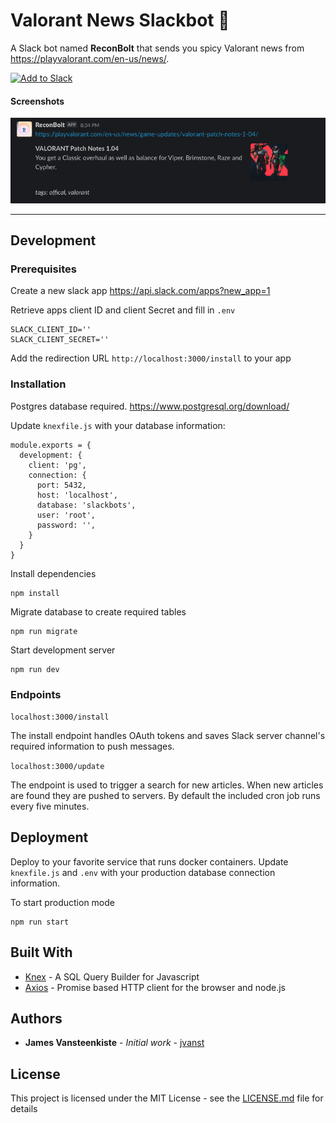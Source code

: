 # Valorant News Slackbot :robot:

A Slack bot named **ReconBolt** that sends you spicy Valorant news from https://playvalorant.com/en-us/news/.

[![Add to Slack](https://platform.slack-edge.com/img/add_to_slack.png)](https://slack.com/oauth/v2/authorize?client_id=1228929719924.1258741992420&scope=incoming-webhook&user_scope=)


#### Screenshots

![](https://github.com/radiantsgg/valorant-news-slackbot/blob/master/assets/sample-post.png?raw=true)

---

## Development

### Prerequisites

Create a new slack app https://api.slack.com/apps?new_app=1

Retrieve apps client ID and client Secret and fill in `.env`

```
SLACK_CLIENT_ID=''
SLACK_CLIENT_SECRET=''
```

Add the redirection URL `http://localhost:3000/install` to your app

### Installation

Postgres database required. https://www.postgresql.org/download/

Update `knexfile.js` with your database information:

```
module.exports = {
  development: {
    client: 'pg',
    connection: {
      port: 5432,
      host: 'localhost',
      database: 'slackbots',
      user: 'root',
      password: '',
    }
  }
}
```

Install dependencies

```
npm install
```

Migrate database to create required tables

```
npm run migrate
```

Start development server

```
npm run dev
```

### Endpoints

`localhost:3000/install`

The install endpoint handles OAuth tokens and saves Slack server channel's required information to push messages.

`localhost:3000/update`

The endpoint is used to trigger a search for new articles. When new articles are found they are pushed to servers. By default the included cron job runs every five minutes.


## Deployment

Deploy to your favorite service that runs docker containers. Update `knexfile.js` and `.env` with your production database connection information.

To start production mode

```
npm run start
```

## Built With

* [Knex](http://knexjs.org/) - A SQL Query Builder for Javascript
* [Axios](https://github.com/axios/axios) - Promise based HTTP client for the browser and node.js

## Authors

* **James Vansteenkiste** - *Initial work* - [jvanst](https://github.com/jvanst)

## License

This project is licensed under the MIT License - see the [LICENSE.md](LICENSE.md) file for details
